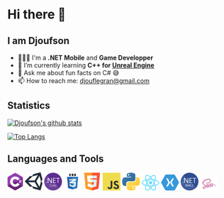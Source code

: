 # Hi there 👋

<!--
**Djoufson/Djoufson** is a ✨ _special_ ✨ repository because its `README.md` (this file) appears on your GitHub profile.

Here are some ideas to get you started:

- 🔭 I’m currently working on ...
- 🌱 I’m currently learning ...
- 👯 I’m looking to collaborate on ...
- 🤔 I’m looking for help with ...
- 💬 Ask me about ...
- 📫 How to reach me: ...
- 😄 Pronouns: ...
- ⚡ Fun fact: ...
-->
## I am Djoufson
- 🧑🏾‍💻 I'm a **.NET Mobile** and **Game Developper**
- 🌱 I’m currently learning **C++ for [Unreal Engine](https://www.unrealengine.com/en-US)**
- 💬 Ask me about fun facts on C# 😅
- 📫 How to reach me: [djouflegran@gmail.com](mailto:djouflegran@gmail.com)

## Statistics
[![Djoufson's github stats](https://github-readme-stats.vercel.app/api?username=djoufson&show_icons=true&theme=github_dark)](https://github.com/djoufson/github-readme-stats)

[![Top Langs](https://github-readme-stats.vercel.app/api/top-langs/?username=djoufson&layout=compact&theme=github_dark)](https://github.com/djoufson/github-readme-stats)

## Languages and Tools
<div>
<a href="https://learn.microsoft.com/en-us/dotnet/csharp/"><img height="40" alt="C#" src="./Images/csharp.png"/></a>
<a href="https://unity.com/"><img width=40 alt="Unity" src="./Images/unity.png"/></a>
<a href="https://dotnet.microsoft.com/en-us/"><img width=40 alt=".NET Core" src="./Images/dotnetCore.png"/></a>
<a href="https://www.w3schools.com/css/"><img width=40 alt="CSS 3" src="./Images/css3.png"/></a>
<a href="https://www.w3.org/html/"><img width=40 alt="HTML 5" src="./Images/html5.png"/></a>
<a href="https://developer.mozilla.org/en-US/docs/Web/JavaScript"><img width=40 alt="JavaScript" src="./Images/js.png"/></a>
<a href="https://www.python.org/"><img width=40 alt="Python" src="./Images/python.png"/></a>
<a href="https://reactjs.org/"><img width=40 alt="React JS" src="./Images/react.png"/></a>
<a href="https://dotnet.microsoft.com/en-us/apps/xamarin/xamarin-forms"><img width=40 alt="Xamarin Forms" src="./Images/xamarin.svg"/></a>
<a href="https://learn.microsoft.com/en-us/dotnet/maui"><img width=40 alt=".NET MAUI" src="./Images/maui.png"/></a>
<a href="https://sass-lang.com/"><img width=40 alt="SCSS" src="./Images/sass.png"/></a>
</div>
